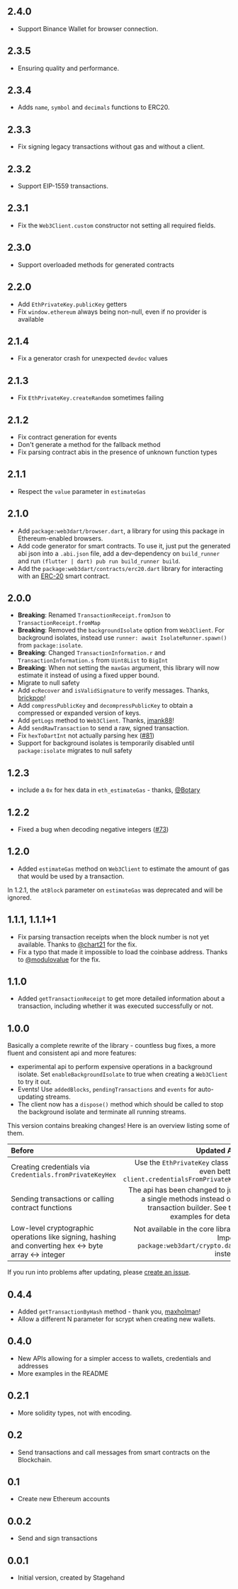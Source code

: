 ## 2.4.0

- Support Binance Wallet for browser connection.

## 2.3.5

- Ensuring quality and performance.

## 2.3.4

- Adds `name`, `symbol` and `decimals` functions to ERC20.

## 2.3.3

- Fix signing legacy transactions without gas and without a client.

## 2.3.2

- Support EIP-1559 transactions.

## 2.3.1

- Fix the `Web3Client.custom` constructor not setting all required fields.

## 2.3.0

- Support overloaded methods for generated contracts

## 2.2.0

- Add `EthPrivateKey.publicKey` getters
- Fix `window.ethereum` always being non-null, even if no provider is available

## 2.1.4

- Fix a generator crash for unexpected `devdoc` values

## 2.1.3

- Fix `EthPrivateKey.createRandom` sometimes failing

## 2.1.2

- Fix contract generation for events
- Don't generate a method for the fallback method
- Fix parsing contract abis in the presence of unknown function types

## 2.1.1

- Respect the `value` parameter in `estimateGas`

## 2.1.0

- Add `package:web3dart/browser.dart`, a library for using this package in
  Ethereum-enabled browsers.
- Add code generator for smart contracts. To use it, just put the generated abi
  json into a `.abi.json` file, add a dev-dependency on `build_runner` and run
  `(flutter | dart) pub run build_runner build`.
- Add the `package:web3dart/contracts/erc20.dart` library for interacting with an
  [ERC-20](https://github.com/ethereum/EIPs/blob/master/EIPS/eip-20.md) smart contract.

## 2.0.0

- __Breaking__: Renamed `TransactionReceipt.fromJson` to `TransactionReceipt.fromMap`
- __Breaking__: Removed the `backgroundIsolate` option from `Web3Client`.
  For background isolates, instead use `runner: await IsolateRunner.spawn()` from `package:isolate`.
- __Breaking__: Changed `TransactionInformation.r` and `TransactionInformation.s` from `Uint8List` to
  `BigInt`
- __Breaking__: When not setting the `maxGas` argument, this library will now estimate it instead of using
  a fixed upper bound.
- Migrate to null safety
- Add `ecRecover` and `isValidSignature` to verify messages. Thanks, [brickpop](https://github.com/brickpop)!
- Add `compressPublicKey` and `decompressPublicKey` to obtain a compressed or expanded version of keys.
- Add `getLogs` method to `Web3Client`. Thanks, [jmank88](https://github.com/jmank88)!
- Add `sendRawTransaction` to send a raw, signed transaction.
- Fix `hexToDartInt` not actually parsing hex ([#81](https://github.com/simolus3/web3dart/issues/81))
- Support for background isolates is temporarily disabled until `package:isolate` migrates to null safety

## 1.2.3

- include a `0x` for hex data in `eth_estimateGas` - thanks, [@Botary](https://github.com/Botary)

## 1.2.2

- Fixed a bug when decoding negative integers ([#73](https://github.com/simolus3/web3dart/issues/73))

## 1.2.0

- Added `estimateGas` method on `Web3Client` to estimate the amount of gas that
  would be used by a transaction.
  
In 1.2.1, the `atBlock` parameter on `estimateGas` was deprecated and will be ignored.

## 1.1.1, 1.1.1+1

- Fix parsing transaction receipts when the block number is not yet available.
Thanks to [@chart21](https://github.com/chart21) for the fix.
- Fix a typo that made it impossible to load the coinbase address. Thanks to
[@modulovalue](https://github.com/modulovalue) for the fix.

## 1.1.0

- Added `getTransactionReceipt` to get more detailed information about a
transaction, including whether it was executed successfully or not.

## 1.0.0

Basically a complete rewrite of the library - countless bug fixes, a more fluent
and consistent api and more features:

- experimental api to perform expensive operations in a background isolate. Set
`enableBackgroundIsolate` to true when creating a `Web3Client` to try it out.
- Events! Use `addedBlocks`, `pendingTransactions` and `events` for auto-updating
streams.
- The client now has a `dispose()` method which should be called to stop the
background isolate and terminate all running streams.

This version contains breaking changes! Here is an overview listing some of them.

| Before        | Updated API  |
| :------------- | -----:|
| Creating credentials via `Credentials.fromPrivateKeyHex`   | Use the `EthPrivateKey` class or, even better, `client.credentialsFromPrivateKey` |
| Sending transactions or calling contract functions | The api has been changed to just a single methods instead of a transaction builder. See the examples for details. |
| Low-level cryptographic operations like signing, hashing and converting hex <-> byte array <-> integer  | Not available in the core library. Import `package:web3dart/crypto.dart` instead |

If you run into problems after updating, please [create an issue](https://github.com/simolus3/web3dart/issues/new).

## 0.4.4

- Added `getTransactionByHash` method - thank you, [maxholman](https://github.com/maxholman)!
- Allow a different N parameter for scrypt when creating new wallets.

## 0.4.0

- New APIs allowing for a simpler access to wallets, credentials and addresses
- More examples in the README

## 0.2.1

- More solidity types, not with encoding.

## 0.2

- Send transactions and call messages from smart contracts on the
  Blockchain.

## 0.1

- Create new Ethereum accounts

## 0.0.2

- Send and sign transactions

## 0.0.1

- Initial version, created by Stagehand

